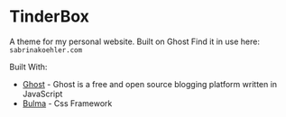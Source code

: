 # TinderBox

A theme for my personal website. Built on Ghost
Find it in use here: `sabrinakoehler.com`

Built With:
* [Ghost](https://ghost.org/) - Ghost is a free and open source blogging platform written in JavaScript
* [Bulma](https://bulma.io/) - Css Framework
